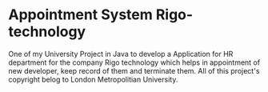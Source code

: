 # Appointment System Rigo-technology
One of my University Project in Java to develop a Application for HR department for the company  Rigo technology which helps in appointment of new developer, keep record of them and terminate them.
All of this project's copyright belog to  London Metropolitian University.

